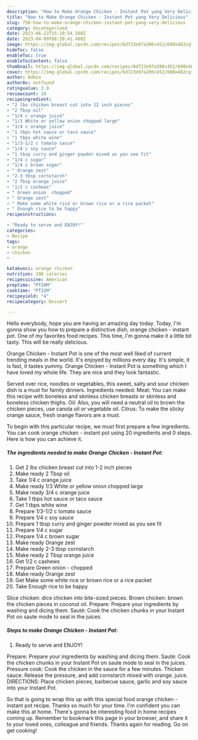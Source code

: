 ```yaml
---
description: "How to Make Orange Chicken - Instant Pot yang Very Delicious"
title: "How to Make Orange Chicken - Instant Pot yang Very Delicious"
slug: 758-how-to-make-orange-chicken-instant-pot-yang-very-delicious
category: Uncategorized
date: 2023-06-22T15:10:54.560Z
date: 2023-04-09T08:39:41.498Z
image: https://img-global.cpcdn.com/recipes/6d723e97a206c452/680x482cq70/orange-chicken-instant-pot-recipe-main-photo.jpg
hideToc: false
enableToc: true
enableTocContent: false
thumbnail: https://img-global.cpcdn.com/recipes/6d723e97a206c452/680x482cq70/orange-chicken-instant-pot-recipe-main-photo.jpg
cover: https://img-global.cpcdn.com/recipes/6d723e97a206c452/680x482cq70/orange-chicken-instant-pot-recipe-main-photo.jpg
author: Admin
authorAv: notfound
ratingvalue: 3.9
reviewcount: 10
recipeingredient:
- "2 lbs chicken breast cut into 12 inch pieces"
- "2 Tbsp oil"
- "1/4 c orange juice"
- "1/3 White or yellow onion chopped large"
- "3/4 c orange juice"
- "1 tbps hot sauce or taco sauce"
- "1 tbps white wine"
- "1/3-1/2 c tomato sauce"
- "1/4 c soy sauce"
- "1 tbsp curry and ginger powder mixed as you see fit"
- "1/4 c sugar"
- "1/4 c brown sugar"
- " Orange zest"
- "2-3 tbsp cornstarch"
- "2 Tbsp orange juice"
- "1/2 c cashews"
- " Green onion  chopped"
- " Orange zest"
- " Make some white rice or brown rice or a rice packet"
- " Enough rice to be happy"
recipeinstructions:

- "Ready to serve and ENJOY!"
categories:
- Recipe
tags:
- orange
- chicken
- 

katakunci: orange chicken  
nutrition: 298 calories
recipecuisine: American
preptime: "PT20M"
cooktime: "PT32M"
recipeyield: "4"
recipecategory: Dessert

---
```



Hello everybody, hope you are having an amazing day today. Today, I'm gonna show you how to prepare a distinctive dish, orange chicken - instant pot. One of my favorites food recipes. This time, I'm gonna make it a little bit tasty. This will be really delicious.

Orange Chicken - Instant Pot is one of the most well liked of current trending meals in the world. It's enjoyed by millions every day. It's simple, it is fast, it tastes yummy. Orange Chicken - Instant Pot is something which I have loved my whole life. They are nice and they look fantastic.

Served over rice, noodles or vegetables, this sweet, salty and sour chicken dish is a must for family dinners. Ingredients needed: Meat: You can make this recipe with boneless and skinless chicken breasts or skinless and boneless chicken thighs. Oil: Also, you will need a neutral oil to brown the chicken pieces, use canola oil or vegetable oil. Citrus: To make the sticky orange sauce, fresh orange flavors are a must.


To begin with this particular recipe, we must first prepare a few ingredients. You can cook orange chicken - instant pot using 20 ingredients and 0 steps. Here is how you can achieve it.

<!--inarticleads1-->

##### The ingredients needed to make Orange Chicken - Instant Pot:

1. Get 2 lbs chicken breast cut into 1-2 inch pieces
1. Make ready 2 Tbsp oil
1. Take 1/4 c orange juice
1. Make ready 1/3 White or yellow onion chopped large
1. Make ready 3/4 c orange juice
1. Take 1 tbps hot sauce or taco sauce
1. Get 1 tbps white wine
1. Prepare 1/3-1/2 c tomato sauce
1. Prepare 1/4 c soy sauce
1. Prepare 1 tbsp curry and ginger powder mixed as you see fit
1. Prepare 1/4 c sugar
1. Prepare 1/4 c brown sugar
1. Make ready  Orange zest
1. Make ready 2-3 tbsp cornstarch
1. Make ready 2 Tbsp orange juice
1. Get 1/2 c cashews
1. Prepare  Green onion - chopped
1. Make ready  Orange zest
1. Get  Make some white rice or brown rice or a rice packet
1. Take  Enough rice to be happy


Slice chicken: dice chicken into bite-sized pieces. Brown chicken: brown the chicken pieces in coconut oil. Prepare: Prepare your ingredients by washing and dicing them. Sauté: Cook the chicken chunks in your Instant Pot on saute mode to seal in the juices. 

<!--inarticleads2-->

##### Steps to make Orange Chicken - Instant Pot:


1. Ready to serve and ENJOY!

Prepare: Prepare your ingredients by washing and dicing them. Sauté: Cook the chicken chunks in your Instant Pot on saute mode to seal in the juices. Pressure cook: Cook the chicken in the sauce for a few minutes. Thicken sauce: Release the pressure, and add cornstarch mixed with orange. juice. DIRECTIONS: Place chicken pieces, barbecue sauce, garlic and soy sauce into your Instant Pot. 

So that is going to wrap this up with this special food orange chicken - instant pot recipe. Thanks so much for your time. I'm confident you can make this at home. There's gonna be interesting food in home recipes coming up. Remember to bookmark this page in your browser, and share it to your loved ones, colleague and friends. Thanks again for reading. Go on get cooking!
